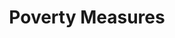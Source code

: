 ---
schema: default
title: Poverty Measures  
organization: NYC OPEN DATA
notes: These data could be compared with eviction rates to understand a fuller picture of the economic conditions in major cities in each state representing in the eviction data above.

New York City: This file contains poverty rates and related data from the NYCgov poverty measure data. The NYCgov poverty measure is generated annually by the poverty research unit of the Mayor's Office of Economic Opportunity (NYC Opportunity). The data is derived from the American Community Survey Public Use Microsample for NYC, augmented by NYC Opportunity to include imputed estimates for benefit participation and some household expenditures. Data from NYC Open Data

resources:

  - name: New York City
    url: 'https://data.cityofnewyork.us/api/views/y9gu-cxxw/rows.csv?accessType=DOWNLOAD'
    format: csv

category:
  - Economy
Maintainer: NYC Open Data
---